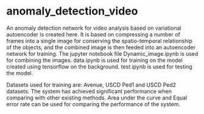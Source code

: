 # anomaly_detection_video
An anomaly detection network for video analysis based on variational autoencoder is created here. It is based on compressing a number of frames into a single image for conserving the spatio-temporal relationship of the objects, and the combined image is then feeded into an autoencoder network for training. The jupyter notebook file Dynamic_image.ipynb is used for combining the images. data.ipynb is used for training on the model created using tensorflow on the background. test.ipynb is used for testing the model.

Datasets used for training are: Avenue, USCD Ped1 and USCD Ped2 datasets. The system has achieved significant performance when comparing with other existing methods. Area under the curve and Equal error rate can be used for comparing the performance of the system.
